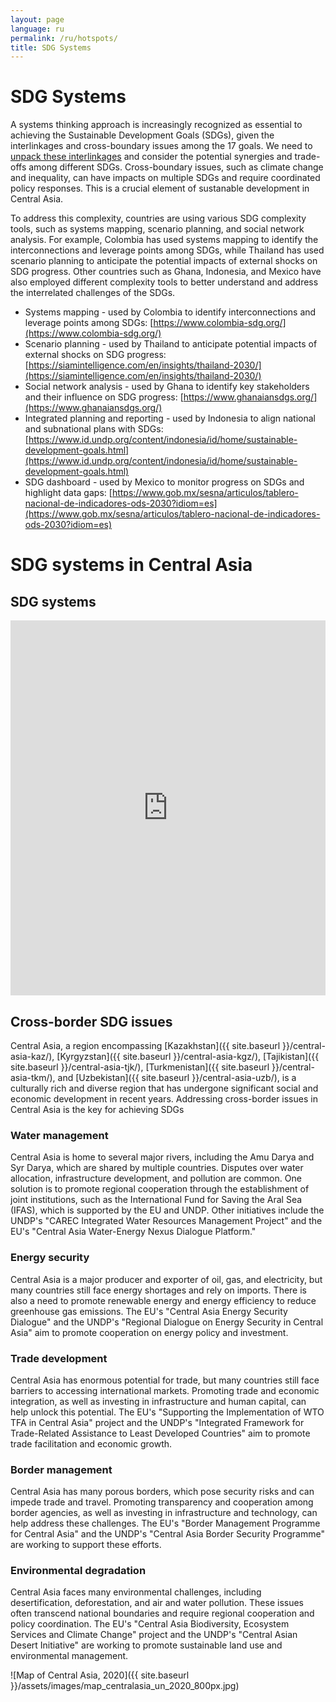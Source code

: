 ```yaml
---
layout: page
language: ru
permalink: /ru/hotspots/
title: SDG Systems 
---
```


# SDG Systems
A systems thinking approach is increasingly recognized as essential to achieving the Sustainable Development Goals (SDGs), given the interlinkages and cross-boundary issues among the 17 goals. We need to [unpack these interlinkages](https://www.undp.org/eurasia/blog/keep-it-simple-complexity-and-sdgs) and consider the potential synergies and trade-offs among different SDGs. Cross-boundary issues, such as climate change and inequality, can have impacts on multiple SDGs and require coordinated policy responses. This is a crucial element of sustanable development in Central Asia.

To address this complexity, countries are using various SDG complexity tools, such as systems mapping, scenario planning, and social network analysis. For example, Colombia has used systems mapping to identify the interconnections and leverage points among SDGs, while Thailand has used scenario planning to anticipate the potential impacts of external shocks on SDG progress. Other countries such as Ghana, Indonesia, and Mexico have also employed different complexity tools to better understand and address the interrelated challenges of the SDGs.

- Systems mapping - used by Colombia to identify interconnections and leverage points among SDGs: [https://www.colombia-sdg.org/](https://www.colombia-sdg.org/)
- Scenario planning - used by Thailand to anticipate potential impacts of external shocks on SDG progress: [https://siamintelligence.com/en/insights/thailand-2030/](https://siamintelligence.com/en/insights/thailand-2030/)
- Social network analysis - used by Ghana to identify key stakeholders and their influence on SDG progress: [https://www.ghanaiansdgs.org/](https://www.ghanaiansdgs.org/)
- Integrated planning and reporting - used by Indonesia to align national and subnational plans with SDGs: [https://www.id.undp.org/content/indonesia/id/home/sustainable-development-goals.html](https://www.id.undp.org/content/indonesia/id/home/sustainable-development-goals.html)
- SDG dashboard - used by Mexico to monitor progress on SDGs and highlight data gaps: [https://www.gob.mx/sesna/articulos/tablero-nacional-de-indicadores-ods-2030?idiom=es](https://www.gob.mx/sesna/articulos/tablero-nacional-de-indicadores-ods-2030?idiom=es)


# SDG systems in Central Asia 
## SDG systems 

<iframe src="https://embed.kumu.io/74a9c1005c1770d154ef51dccc809599" width="100%" height="600" frameborder="0"></iframe>

## Cross-border SDG issues

Central Asia, a region encompassing [Kazakhstan]({{ site.baseurl }}/central-asia-kaz/), [Kyrgyzstan]({{ site.baseurl }}/central-asia-kgz/), [Tajikistan]({{ site.baseurl }}/central-asia-tjk/), [Turkmenistan]({{ site.baseurl }}/central-asia-tkm/), and [Uzbekistan]({{ site.baseurl }}/central-asia-uzb/), is a culturally rich and diverse region that has undergone significant social and economic development in recent years. Addressing cross-border issues in Central Asia is the key for achieving SDGs

### Water management
Central Asia is home to several major rivers, including the Amu Darya and Syr Darya, which are shared by multiple countries. Disputes over water allocation, infrastructure development, and pollution are common. One solution is to promote regional cooperation through the establishment of joint institutions, such as the International Fund for Saving the Aral Sea (IFAS), which is supported by the EU and UNDP. Other initiatives include the UNDP's "CAREC Integrated Water Resources Management Project" and the EU's "Central Asia Water-Energy Nexus Dialogue Platform."

### Energy security
Central Asia is a major producer and exporter of oil, gas, and electricity, but many countries still face energy shortages and rely on imports. There is also a need to promote renewable energy and energy efficiency to reduce greenhouse gas emissions. The EU's "Central Asia Energy Security Dialogue" and the UNDP's "Regional Dialogue on Energy Security in Central Asia" aim to promote cooperation on energy policy and investment.

### Trade development
Central Asia has enormous potential for trade, but many countries still face barriers to accessing international markets. Promoting trade and economic integration, as well as investing in infrastructure and human capital, can help unlock this potential. The EU's "Supporting the Implementation of WTO TFA in Central Asia" project and the UNDP's "Integrated Framework for Trade-Related Assistance to Least Developed Countries" aim to promote trade facilitation and economic growth.

### Border management
Central Asia has many porous borders, which pose security risks and can impede trade and travel. Promoting transparency and cooperation among border agencies, as well as investing in infrastructure and technology, can help address these challenges. The EU's "Border Management Programme for Central Asia" and the UNDP's "Central Asia Border Security Programme" are working to support these efforts.

### Environmental degradation
Central Asia faces many environmental challenges, including desertification, deforestation, and air and water pollution. These issues often transcend national boundaries and require regional cooperation and policy coordination. The EU's "Central Asia Biodiversity, Ecosystem Services and Climate Change" project and the UNDP's "Central Asian Desert Initiative" are working to promote sustainable land use and environmental management. 


![Map of Central Asia, 2020]({{ site.baseurl }}/assets/images/map_centralasia_un_2020_800px.jpg)



